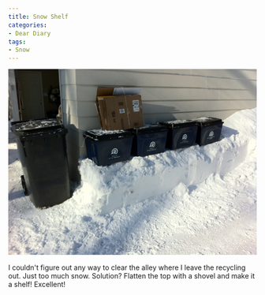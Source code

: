 ```yaml
---
title: Snow Shelf
categories:
- Dear Diary
tags:
- Snow
---
```


![](/assets/posts/2010/photo4.jpg)
  



I couldn't figure out any way to clear the alley where I leave the recycling out. Just too much snow. Solution? Flatten the top with a shovel and make it a shelf! Excellent!
